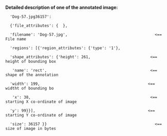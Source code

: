 **Detailed description of one of the annotated image:**

      'Dog-57.jpg36157': 
  
      {'file_attributes': {  },
  
      'filename': 'Dog-57.jpg',                                      <== File name
 
      'regions': [{'region_attributes': {'type': '1'},
    
      'shape_attributes': {'height': 261,                          <== height of bounding box
     
       'name': 'rect',                                             <== shape of the annotation
     
      'width': 199,                                               <== widtht of bounding bo
     
       'x': 38,                                                    <== starting X co-ordinate of image
     
      'y': 99}}],                                                 <== starting Y co-ordinate of image
  
      'size': 36157 }}                                               <== size of image in bytes
